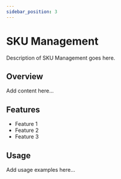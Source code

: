```yaml
---
sidebar_position: 3
---
```


# SKU Management

Description of SKU Management goes here.

## Overview

Add content here...

## Features

- Feature 1
- Feature 2
- Feature 3

## Usage

Add usage examples here...
